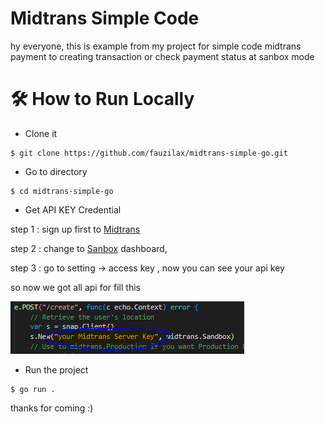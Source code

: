 # Midtrans Simple Code
hy everyone, this is example from my project for simple code midtrans payment to creating transaction or check payment status at sanbox mode

# 🛠️ How to Run Locally

- Clone it

```
$ git clone https://github.com/fauzilax/midtrans-simple-go.git
```

- Go to directory

```
$ cd midtrans-simple-go
```
- Get API KEY Credential

step 1 : sign up first to <a href="https://midtrans.com/">Midtrans </a> 

step 2 : change to <a href="https://dashboard.sandbox.midtrans.com/">Sanbox</a> dashboard,

step 3 : go to setting -> access key , now you can see your api key

so now we got all api for fill this

<img src="img.PNG" >

- Run the project
```
$ go run .
```

thanks for coming :)
